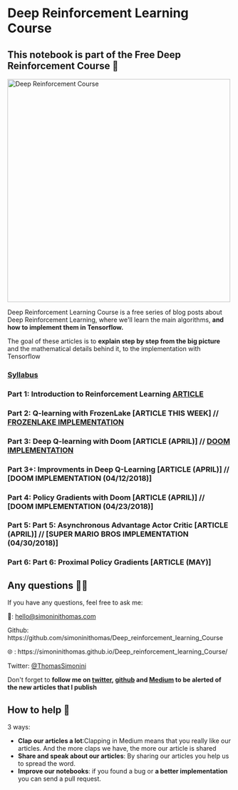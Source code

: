# Deep Reinforcement Learning Course
## This notebook is part of the Free Deep Reinforcement Course 📝
<img src="https://simoninithomas.github.io/Deep_reinforcement_learning_Course/assets/img/preview.jpg" alt="Deep Reinforcement Course" style="width: 500px;"/>

<p> Deep Reinforcement Learning Course is a free series of blog posts about Deep Reinforcement Learning, where we'll learn the main algorithms, <b>and how to implement them in Tensorflow.</b></p>

<p>The goal of these articles is to <b>explain step by step from the big picture</b> and the mathematical details behind it, to the implementation with Tensorflow </p>

### <a href="https://simoninithomas.github.io/Deep_reinforcement_learning_Course/">Syllabus</a><br>
### Part 1: Introduction to Reinforcement Learning [ARTICLE](https://medium.freecodecamp.org/an-introduction-to-reinforcement-learning-4339519de419) <br>
### Part 2: Q-learning with FrozenLake [ARTICLE THIS WEEK] // [FROZENLAKE IMPLEMENTATION](https://github.com/simoninithomas/Deep_reinforcement_learning_Course/blob/master/Q%20learning/Q%20Learning%20with%20FrozenLake.ipynb)<br>
### Part 3: Deep Q-learning with Doom [ARTICLE (APRIL)] //  [DOOM IMPLEMENTATION](https://github.com/simoninithomas/Deep_reinforcement_learning_Course/blob/master/DQN%20Doom/Deep%20Q%20learning%20with%20Doom.ipynb)<br>
### Part 3+: Improvments in Deep Q-Learning [ARTICLE (APRIL)] //  [DOOM IMPLEMENTATION (04/12/2018)] <br>
### Part 4: Policy Gradients with Doom [ARTICLE (APRIL)] //  [DOOM IMPLEMENTATION (04/23/2018)] <br>
### Part 5: Part 5: Asynchronous Advantage Actor Critic [ARTICLE (APRIL)] //  [SUPER MARIO BROS IMPLEMENTATION (04/30/2018)] <br>
### Part 6: Part 6: Proximal Policy Gradients [ARTICLE (MAY)]<br>

## Any questions 👨‍💻
<p> If you have any questions, feel free to ask me: </p>
<p> 📧: <a href="mailto:hello@simoninithomas.com">hello@simoninithomas.com</a>  </p>
<p> Github: https://github.com/simoninithomas/Deep_reinforcement_learning_Course </p>
<p> 🌐 : https://simoninithomas.github.io/Deep_reinforcement_learning_Course/ </p>
<p> Twitter: <a href="https://twitter.com/ThomasSimonini">@ThomasSimonini</a> </p>
<p> Don't forget to <b> follow me on <a href="https://twitter.com/ThomasSimonini">twitter</a>, <a href="https://github.com/simoninithomas/Deep_reinforcement_learning_Course">github</a> and <a href="https://medium.com/@thomassimonini">Medium</a> to be alerted of the new articles that I publish </b></p>
    
## How to help  🙌
3 ways:
- **Clap our articles a lot**:Clapping in Medium means that you really like our articles. And the more claps we have, the more our article is shared
- **Share and speak about our articles**: By sharing our articles you help us to spread the word.
- **Improve our notebooks**: if you found a bug or **a better implementation** you can send a pull request.
<br>
